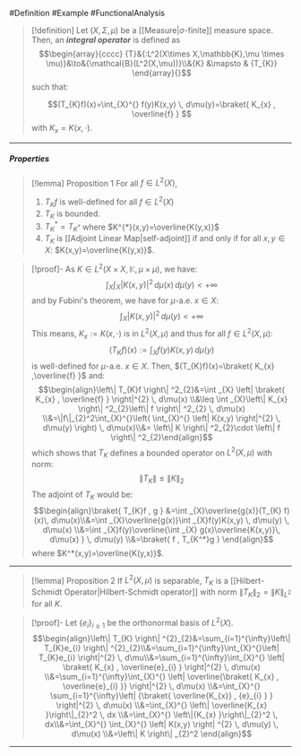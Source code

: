 #Definition #Example #FunctionalAnalysis 

> [!definition]
> Let $(X,\Sigma,\mu)$ be a [[Measure|$\sigma$-finite]] measure space. Then, an ***integral operator***  is defined as 
> $$\begin{array}{cccc} {T}&{:L^2(X\times X,\mathbb{K},\mu \times \mu)}&\to&{\mathcal{B}(L^2(X,\mu))}\\&{K} &\mapsto & {T_{K}} \end{array}{}$$such that:
> 
> $$(T_{K}f)(x)=\int_{X}^{} f(y)K(x,y) \, d\mu(y)=\braket{ K_{x} , \overline{f} } $$with $K_{x}=K(x,\cdot)$.
---
##### Properties

> [!lemma] Proposition 1
> For all $f\in L^2(X)$, 
> 1. $T_{K}f$ is well-defined for all $f\in L^2(X)$
> 2. $T_{K}$ is bounded.
> 3. $T_{K}^{*}=T_{K^{*}}$ where $K^{*}(x,y)=\overline{K(y,x)}$
> 4. $T_{K}$ is [[Adjoint Linear Map|self-adjoint]] if and only if for all $x,y\in X$: $K(x,y)=\overline{K(y,x)}$.

> [!proof]-
> As $K\in L^2(X\times X,\mathbb{K},\mu \times \mu)$, we have:$$\int _{X}\int _{X}\left| K(x,y) \right| ^2 \, d\mu(x)  \, d\mu(y)<+\infty $$and by Fubini's theorem, we have for $\mu$-a.e. $x\in X$:$$\int _{X}\left| K(x,y) \right| ^2 \, d\mu(y) <+\infty$$This means, $K_{x}:=K(x,\cdot)$ is in $L^2(X,\mu)$ and thus for all $f\in L^2(X,\mu)$: $$(T_{K}f)(x):=\int _{X}f(y)K(x,y) \, d\mu(y) $$is well-defined for $\mu$-a.e. $x\in X$. Then, $(T_{K}f)(x)=\braket{ K_{x} ,\overline{f}  }$ and:
> $$\begin{align}\left\| T_{K}f \right\| ^2_{2}&=\int _{X} \left| \braket{ K_{x} , \overline{f} }  \right|^{2} \, d\mu(x) \\&\leq \int _{X}\left\| K_{x} \right\| ^2_{2}\left\| f \right\| ^2_{2} \, d\mu(x) \\&=\|f\|_{2}^2\int_{X}^{}\left( \int_{X}^{} \left| K(x,y) \right|^{2}  \, d\mu(y)  \right)  \, d\mu(x)\\&= \left\| K \right\| ^2_{2}\cdot \left\| f \right\| ^2_{2}\end{align}$$which shows that $T_{K}$ defines a bounded operator on $L^2(X,\mu)$ with norm: $$\left\| T_{K} \right\| \leq \left\| K \right\| _{2}$$
> The adjoint of $T_{K}$ would be:$$\begin{align}\braket{ T_{K}f , g } &=\int _{X}\overline{g(x)}(T_{K} f)(x)\, d\mu(x)\\&=\int _{X}\overline{g(x)}\int _{X}f(y)K(x,y) \, d\mu(y)  \, d\mu(x) \\&=\int _{X}f(y)\overline{\int _{X} g(x)\overline{K(x,y)}\, d\mu(x) } \, d\mu(y) \\&=\braket{ f , T_{K^*}g } \end{align}$$where $K^*(x,y)=\overline{K(y,x)}$.
---
> [!lemma] Proposition 2
> If $L^2(X,\mu)$ is separable, $T_{K}$ is a [[Hilbert-Schmidt Operator|Hilbert-Schmidt operator]] with norm $\left\| T_{K} \right\|_{2}=\left\| K \right\|_{L^2}$ for all $K$.

>[!proof]-
> Let $\{ e_{i} \}_{i\geq 1}$ be the orthonormal basis of $L^{2}(X)$. $$\begin{align}\left\| T_{K} \right\| ^{2}_{2}&=\sum_{i=1}^{\infty}\left\| T_{K}e_{i} \right\| ^{2}_{2}\\&=\sum_{i=1}^{\infty}\int_{X}^{}\left| T_{K}e_{i} \right|^{2}   \, d\mu\\&=\sum_{i=1}^{\infty}\int_{X}^{} \left| \braket{ K_{x} , \overline{e}_{i} }  \right|^{2}  \, d\mu(x)  \\&=\sum_{i=1}^{\infty}\int_{X}^{} \left| \overline{\braket{ K_{x} , \overline{e}_{i} }}  \right|^{2}  \, d\mu(x)  \\&=\int_{X}^{} \sum_{i=1}^{\infty}\left| {\braket{ \overline{K_{x}} , {e}_{i} } } \right|^{2}  \, d\mu(x) \\&=\int_{X}^{} \left\| \overline{K_{x} }\right\|_{2}^2  \, dx  \\&=\int_{X}^{} \left\|{K_{x} }\right\|_{2}^2  \, dx\\&=\int_{X}^{} \int_{X}^{} \left| K(x,y) \right| ^{2} \, d\mu(y)  \, d\mu(x) \\&=\left\| K \right\| _{2}^2  \end{align}$$
---
